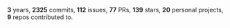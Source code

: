 **3** years, **2325** commits, **112** issues, **77** PRs, **139** stars, **20** personal projects, **9** repos contributed to.
